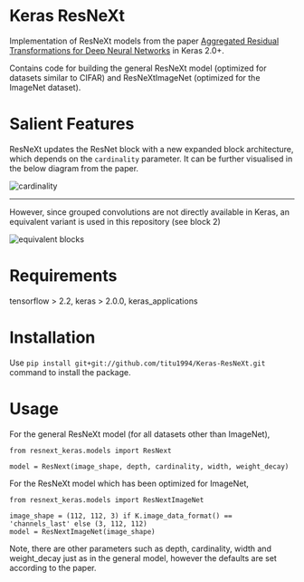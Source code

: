 # Keras ResNeXt

Implementation of ResNeXt models from the paper [Aggregated Residual Transformations for Deep Neural Networks](https://arxiv.org/pdf/1611.05431.pdf) in Keras 2.0+.

Contains code for building the general ResNeXt model (optimized for datasets similar to CIFAR) and ResNeXtImageNet (optimized for the ImageNet dataset).

# Salient Features
ResNeXt updates the ResNet block with a new expanded block architecture, which depends on the `cardinality` parameter. It can be further visualised in the below diagram from the paper.

![cardinality](https://github.com/titu1994/Keras-ResNeXt/blob/master/images/Cardinality.PNG?raw=true)

---
However, since grouped convolutions are not directly available in Keras, an equivalent variant is used in this repository (see block 2)

![equivalent blocks](https://github.com/titu1994/Keras-ResNeXt/blob/master/images/equivalent_blocks.PNG?raw=true)

# Requirements

tensorflow > 2.2, keras > 2.0.0, keras_applications

# Installation

Use `pip install git+git://github.com/titu1994/Keras-ResNeXt.git` command to install the package.

# Usage

For the general ResNeXt model (for all datasets other than ImageNet),

```
from resnext_keras.models import ResNext

model = ResNext(image_shape, depth, cardinality, width, weight_decay)
```

For the ResNeXt model which has been optimized for ImageNet,

```
from resnext_keras.models import ResNextImageNet

image_shape = (112, 112, 3) if K.image_data_format() == 'channels_last' else (3, 112, 112)
model = ResNextImageNet(image_shape)
```

Note, there are other parameters such as depth, cardinality, width and weight_decay just as in the general model, however the defaults are set according to the paper.
